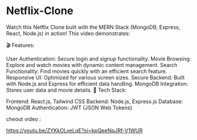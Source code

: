 # Netflix-Clone
Watch this Netflix Clone built with the MERN Stack (MongoDB, Express, React, Node.js) in action! This video demonstrates:

🎬 Features:

User Authentication: Secure login and signup functionality.
Movie Browsing: Explore and watch movies with dynamic content management.
Search Functionality: Find movies quickly with an efficient search feature.
Responsive UI: Optimized for various screen sizes.
Secure Backend: Built with Node.js and Express for efficient data handling.
MongoDB Integration: Stores user data and movie details.
🌟 Tech Stack:

Frontend: React.js, Tailwind CSS
Backend: Node.js, Express.js
Database: MongoDB
Authentication: JWT (JSON Web Tokens)

cheout video :

https://youtu.be/ZYKkOLveLqE?si=kpQeeNpJRf-V1WUR
